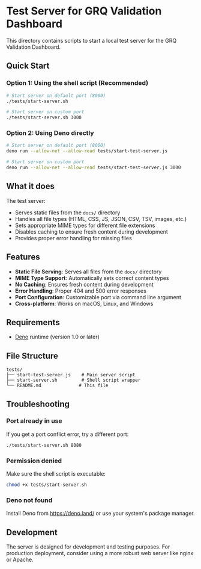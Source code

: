 # Test Server for GRQ Validation Dashboard

This directory contains scripts to start a local test server for the GRQ Validation Dashboard.

## Quick Start

### Option 1: Using the shell script (Recommended)
```bash
# Start server on default port (8000)
./tests/start-server.sh

# Start server on custom port
./tests/start-server.sh 3000
```

### Option 2: Using Deno directly
```bash
# Start server on default port (8000)
deno run --allow-net --allow-read tests/start-test-server.js

# Start server on custom port
deno run --allow-net --allow-read tests/start-test-server.js 3000
```

## What it does

The test server:
- Serves static files from the `docs/` directory
- Handles all file types (HTML, CSS, JS, JSON, CSV, TSV, images, etc.)
- Sets appropriate MIME types for different file extensions
- Disables caching to ensure fresh content during development
- Provides proper error handling for missing files

## Features

- **Static File Serving**: Serves all files from the `docs/` directory
- **MIME Type Support**: Automatically sets correct content types
- **No Caching**: Ensures fresh content during development
- **Error Handling**: Proper 404 and 500 error responses
- **Port Configuration**: Customizable port via command line argument
- **Cross-platform**: Works on macOS, Linux, and Windows

## Requirements

- [Deno](https://deno.land/) runtime (version 1.0 or later)

## File Structure

```
tests/
├── start-test-server.js    # Main server script
├── start-server.sh         # Shell script wrapper
└── README.md              # This file
```

## Troubleshooting

### Port already in use
If you get a port conflict error, try a different port:
```bash
./tests/start-server.sh 8080
```

### Permission denied
Make sure the shell script is executable:
```bash
chmod +x tests/start-server.sh
```

### Deno not found
Install Deno from https://deno.land/ or use your system's package manager.

## Development

The server is designed for development and testing purposes. For production deployment, consider using a more robust web server like nginx or Apache. 